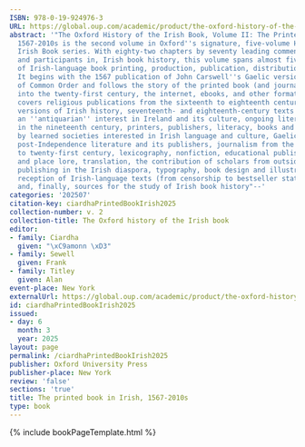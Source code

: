 ```yaml
---
ISBN: 978-0-19-924976-3
URL: https://global.oup.com/academic/product/the-oxford-history-of-the-irish-book-volume-ii-9780199249763?cc=ge&lang=3n#
abstract: '"The Oxford History of the Irish Book, Volume II: The Printed Book in Irish,
  1567-2010s is the second volume in Oxford''s signature, five-volume History of the
  Irish Book series. With eighty-two chapters by seventy leading commentators on,
  and participants in, Irish book history, this volume spans almost five hundred years
  of Irish-language book printing, production, publication, distribution, and reception.
  It begins with the 1567 publication of John Carswell''s Gaelic version of the Book
  of Common Order and follows the story of the printed book (and journalism) in Irish
  into the twenty-first century, the internet, ebooks, and other formats. This volume
  covers religious publications from the sixteenth to eighteenth century, competing
  versions of Irish history, seventeenth- and eighteenth-century texts which reflected
  an ''antiquarian'' interest in Ireland and its culture, ongoing literary production
  in the nineteenth century, printers, publishers, literacy, books and volumes produced
  by learned societies interested in Irish language and culture, Gaelic Revival publications,
  post-Independence literature and its publishers, journalism from the late eighteenth
  to twenty-first century, lexicography, nonfiction, educational publishing, folklore
  and place lore, translation, the contribution of scholars from outside Ireland,
  publishing in the Irish diaspora, typography, book design and illustration, the
  reception of Irish-language texts (from censorship to bestseller status), book collection,
  and, finally, sources for the study of Irish book history"--'
categories: '202507'
citation-key: ciardhaPrintedBookIrish2025
collection-number: v. 2
collection-title: The Oxford history of the Irish book
editor:
- family: Ciardha
  given: "\xC9amonn \xD3"
- family: Sewell
  given: Frank
- family: Titley
  given: Alan
event-place: New York
externalUrl: https://global.oup.com/academic/product/the-oxford-history-of-the-irish-book-volume-ii-9780199249763?cc=ge&lang=3n#
id: ciardhaPrintedBookIrish2025
issued:
- day: 6
  month: 3
  year: 2025
layout: page
permalink: /ciardhaPrintedBookIrish2025
publisher: Oxford University Press
publisher-place: New York
review: 'false'
sections: 'true'
title: The printed book in Irish, 1567-2010s
type: book
---
```

{% include bookPageTemplate.html %}
